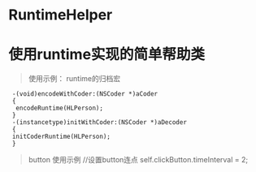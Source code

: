 # RuntimeHelper
# 使用runtime实现的简单帮助类
> 使用示例：  runtime的归档宏

     -(void)encodeWithCoder:(NSCoder *)aCoder
     {
      encodeRuntime(HLPerson);
     }
     -(instancetype)initWithCoder:(NSCoder *)aDecoder
     {
     initCoderRuntime(HLPerson);
     }
> button 使用示例
       //设置button连点
    self.clickButton.timeInterval = 2;
